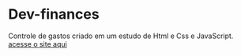 # Dev-finances
Controle de gastos criado em um estudo de Html e Css e JavaScript.
[acesse o site aqui](https://mateusherculano01.github.io/codigo-final-maratona-discover/#)
